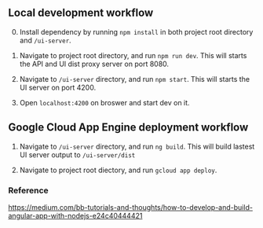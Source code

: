 ## Local development workflow

0. Install dependency by running `npm install` in both project root directory and `/ui-server`.

1. Navigate to project root directory, and run `npm run dev`. This will starts the API and UI dist proxy server on port 8080.

2. Navigate to `/ui-server` directory, and run `npm start`. This will starts the UI server on port 4200.

3. Open `localhost:4200` on broswer and start dev on it. 

## Google Cloud App Engine deployment workflow

1. Navigate to `/ui-server` directory, and run `ng build`. This will build lastest UI server output to `/ui-server/dist`

2. Navigate to project root diectory, and run `gcloud app deploy`.


### Reference
https://medium.com/bb-tutorials-and-thoughts/how-to-develop-and-build-angular-app-with-nodejs-e24c40444421